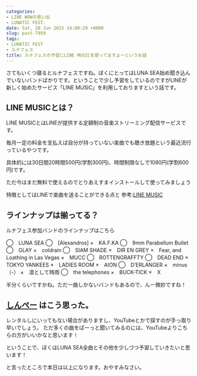 ```yaml
---
categories:
- LINE WOWの思い出
- LUNATIC FEST.
date: Sat, 20 Jun 2015 14:00:29 +0000
slug: post-7959
tags:
- LUNATIC FEST
- ルナフェス
title: ルナフェスの予習にLINE MUSICを使ってますよーというお話
---
```


さてもいくつ寝るとルナフェスですね。ぼくにとってはLUNA SEA始め聞き込んでいないバンドばかりです。ということで少し予習をしているのですがLINEが新しく始めたサービス「LINE MUSIC」を利用しておりますという話です。


<!--more-->

<h2>LINE MUSICとは？</h2>

LINE MUSICとはLINEが提供する定額制の音楽ストリーミング配信サービスです。

毎月一定の料金を支払えば自分が持っていない楽曲でも聴き放題という最近流行っているやつです。

具体的には30日間20時間500円(学割300円)、時間制限なしで1080円(学割600円)です。

ただ今はまだ無料で使えるのでとりあえすまインストールして使ってみましょう

特徴としてはLINEで楽曲を送ることができる点と
参考:<a href="https://music.line.me/landing">LINE MUSIC</a>


<h2>ラインナップは揃ってる？</h2>

ルナフェス参加バンドのラインナップはこちら

◯　LUNA SEA
◯　[Alexandros]
×　KA.F.KA
◯　9mm Parabellum Bullet
◯　GLAY
×　coldrain
◯　SIAM SHADE
×　DIR EN GREY
×　Fear, and Loathing in Las Vegas
×　MUCC
◯　ROTTENGRAFFTY
◯　DEAD END
×　TOKYO YANKEES
×　LADIES ROOM
×　AION
◯　D’ERLANGER
×　minus（-）
×　凛として時雨
◯　the telephones
×　BUCK-TICK
×　X


半分くらいですかね。ただ一曲しかないバンドもあるので、んー微妙ですね！


<h2><a href="https://twitter.com/s_s_p_y" target="_blank">しんぺー</a> はこう思った。</h2>

レンタルしにいってもない場合がありますし、YouTubeとかで探すのが手っ取り早いでしょう。
ただ多くの曲をぱーっと聞いてみるのには、YouTubeよりこちらの方がいいかなと思います！


ということで、ぼくはLUNA SEA全曲とその他を少しづつ予習していきたいと思います！

と言ったところで本日は以上になります。おやすみなさい。